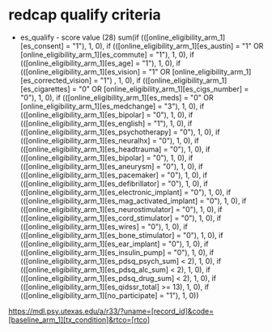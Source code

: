 # redcap qualify criteria
* es_qualify - score value (28)
	sum(if (([online_eligibility_arm_1][es_consent] = "1"), 1, 0), 
	if (([online_eligibility_arm_1][es_austin] = "1" OR [online_eligibility_arm_1][es_commute] = "1"), 1, 0),
	if (([online_eligibility_arm_1][es_age] = "1"), 1, 0),
	if (([online_eligibility_arm_1][es_vision] = "1" OR [online_eligibility_arm_1][es_corrected_vision] = "1") , 1, 0),
	if (([online_eligibility_arm_1][es_cigarettes] = "0" OR [online_eligibility_arm_1][es_cigs_number] = "0"), 1, 0),
	if (([online_eligibility_arm_1][es_meds] = "0" OR [online_eligibility_arm_1][es_medchange] = "3"), 1, 0),
	if (([online_eligibility_arm_1][es_bipolar] = "0"), 1, 0),
	if (([online_eligibility_arm_1][es_english] = "1"), 1, 0),
	if (([online_eligibility_arm_1][es_psychotherapy] = "0"), 1, 0),
	if (([online_eligibility_arm_1][es_neuralhx] = "0"), 1, 0),
	if (([online_eligibility_arm_1][es_headtrauma] = "0"), 1, 0),
	if (([online_eligibility_arm_1][es_bipolar] = "0"), 1, 0),
	if (([online_eligibility_arm_1][es_aneurysm] = "0"), 1, 0),
	if (([online_eligibility_arm_1][es_pacemaker] = "0"), 1, 0),
	if (([online_eligibility_arm_1][es_defibrillator] = "0"), 1, 0),
	if (([online_eligibility_arm_1][es_electronic_implant] = "0"), 1, 0),
	if (([online_eligibility_arm_1][es_mag_activated_implant] = "0"), 1, 0),
	if (([online_eligibility_arm_1][es_neurostimulator] = "0"), 1, 0),
	if (([online_eligibility_arm_1][es_cord_stimulator] = "0"), 1, 0),
	if (([online_eligibility_arm_1][es_wires] = "0"), 1, 0),
	if (([online_eligibility_arm_1][es_bone_stimulator] = "0"), 1, 0),
	if (([online_eligibility_arm_1][es_ear_implant] = "0"), 1, 0),
	if (([online_eligibility_arm_1][es_insulin_pump] = "0"), 1, 0),
	if (([online_eligibility_arm_1][es_pdsq_psych_sum] < 2), 1, 0),
	if (([online_eligibility_arm_1][es_pdsq_alc_sum] < 2), 1, 0),
	if (([online_eligibility_arm_1][es_pdsq_drug_sum] < 2), 1, 0),
	if (([online_eligibility_arm_1][es_qidssr_total] >= 13), 1, 0),
	if (([online_eligibility_arm_1][no_participate] = "1"), 1, 0))
	
https://mdl.psy.utexas.edu/a/r33/?uname=[record_id]&code=[baseline_arm_1][tx_condition]&rtco=[rtco]